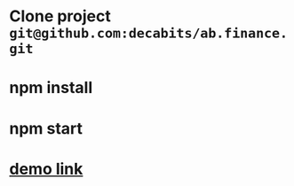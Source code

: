 # Clone project `git@github.com:decabits/ab.finance.git`

# npm install

# npm start

# [demo link](https://friendly-carson-eb484a.netlify.app/)